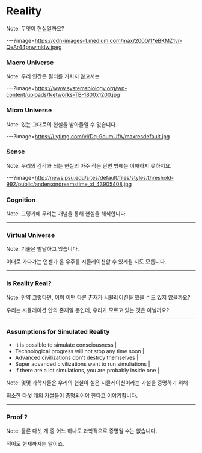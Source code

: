 # Reality

Note: 무엇이 현실일까요?

---?image=https://cdn-images-1.medium.com/max/2000/1*eBKMZ1vr-QeAr44pnwmldw.jpeg

### Macro Universe

Note: 우리 인간은 필터를 거치지 않고서는

---?image=https://www.systemsbiology.org/wp-content/uploads/Networks-TB-1800x1200.jpg

### Micro Universe

Note: 있는 그대로의 현실을 받아들일 수 없습니다.

---?image=https://i.ytimg.com/vi/Dq-9oumiJfA/maxresdefault.jpg

### Sense

Note: 우리의 감각과 뇌는 현실의 아주 작은 단면 밖에는 이해하지 못하지요.


---?image=http://news.psu.edu/sites/default/files/styles/threshold-992/public/andersondreamstime_xl_43905408.jpg

### Cognition

Note: 그렇기에 우리는 개념을 통해 현실을 해석합니다.

---

### Virtual Universe

Note: 기술은 발달하고 있습니다.

이대로 가다가는 언젠가 온 우주를 시뮬레이션할 수 있게될 지도 모릅니다.

---

### Is Reality Real?

Note: 만약 그렇다면, 이미 어떤 다른 존재가 시뮬레이션을 했을 수도 있지 않을까요?

우리는 시뮬레이션 안의 존재일 뿐인데, 우리가 모르고 있는 것은 아닐까요?

---

### Assumptions for Simulated Reality

- It is possible to simulate consciousness |
- Technological progress will not stop any time soon |
- Advanced civilizations don't destroy themselves |
- Super advanced civilizations want to run simuliations |
- If there are a lot simulations, you are probably inside one |

Note: 몇몇 과학자들은 우리의 현실이 실은 시뮬레이션이라는 가설을 증명하기 위해

최소한 다섯 개의 가설들이 증명되어야 한다고 이야기합니다.

---

### Proof ?

Note: 물론 다섯 개 중 어느 하나도 과학적으로 증명될 수는 없습니다.

적어도 현재까지는 말이죠.
